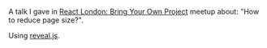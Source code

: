 A talk I gave in [React London: Bring Your Own Project](https://www.meetup.com/React-London-Bring-Your-Own-Project/) meetup about: "How to reduce page size?".

Using [reveal.js](https://github.com/hakimel/reveal.js/).